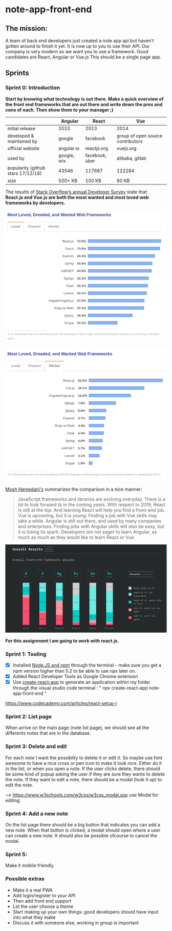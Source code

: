 # note-app-front-end

## The mission:
A team of back end developers just created a note app api but haven't gotten around to finish it yet. It is now up to you to use their API. Our company is very modern so we want you to use a framework. Good candidates are React, Angular or Vue.js This should be a single page app.

## Sprints

### Sprint 0: Introduction

**Start by knowing what technology is out there. Make a quick overview of the front end frameworks that are out there and write down the pros and cons of each. Then show them to your manager ;)**

|                                   | Angular     | React          | Vue                               |
|---------------------------------- |-------------|----------------|-----------------------------------|
|initial release                    | 2010        | 2013           | 2014                              |
|developed & maintained by          | google      | facebook       | group of open source contributors |
|official website                   | angular.io  | reactjs.org    | vuejs.org                         |
|used by                            | google, wix | facebook, uber | alibaba, gitlab                   |
|popularity (github stars 17/12/18) | 43546       | 117687         | 122284                            |
|size                               | 500+ KB     | 100 KB         | 80 KB                             |

The results of [Stack Overflow’s annual Developer Survey](https://insights.stackoverflow.com/survey/2019#overview) state that:
**React.js and Vue.js are both the most wanted and most loved web frameworks by developers.**

![MostLoved](./src/mostloved.jpg)

![MostWanted](./src/mostwanted.jpg)

[Mosh Hamedani's](https://programmingwithmosh.com/) summarizes the comparison in a nice manner:
> JavaScript frameworks and libraries are evolving everyday. There is a lot to look forward to in the coming years. 
> With respect to 2019, React is still at the top. And learning React will help you find a front-end job. 
> Vue is upcoming, but it is young. 
> Finding a job with Vue skills may take a while. 
> Angular is still out there, and used by many companies and enterprises. 
> Finding jobs with Angular skills will also be easy, but it is losing its spark. 
> Developers are not eager to learn Angular, as much as much as they would like to learn React or Vue.

![WouldLikeToLearn](./src/Wouldliketolearn.jpg)

**For this assignment I am going to work with react.js.**

### Sprint 1: Tooling
- [x] Installed [Node.JS and npm](https://linuxize.com/post/how-to-install-node-js-on-ubuntu-18.04/) through the terminal - make sure you get a npm version higher than 5.2 to be able to use npx later on.
- [x] Added React Developer Tools as Google Chrome extension
- [x] Use [create-react-app](https://github.com/facebook/create-react-app) to generate an application within my folder through the visual studio code terminal : " npx create-react-app note-app-front-end " 

https://www.codecademy.com/articles/react-setup-i

### Sprint 2: List page
When arrive on the main page (note list page), we should see all the differents notes that are in the database.

### Sprint 3: Delete and edit
For each note I want the possiblity to delete it or edit it. So maybe use font awesome to have a nice cross or pen icon to make it look nice. Either do it in the list, or when you open a note. If the user clicks delete, there should be some kind of popup asking the user if they are sure they wants to delete the note. If they want to edit a note, there should be a modal (look it up) to edit the note.

--> https://www.w3schools.com/w3css/w3css_modal.asp use Modal for editing

### Sprint 4: Add a new note
On the list page there should be a big button that indicates you can add a new note. When that button is clicked, a modal should open where a user can create a new note. It should also be possible ofcourse to cancel the modal.

### Sprint 5:
Make it mobile friendly.

### Possible extras
- Make it a real PWA
- Add login/register to your API
- Then add front end support
- Let the user choose a theme
- Start making up your own things: good developers should have input into what they make
- Discuss it with someone else, working in group is important
